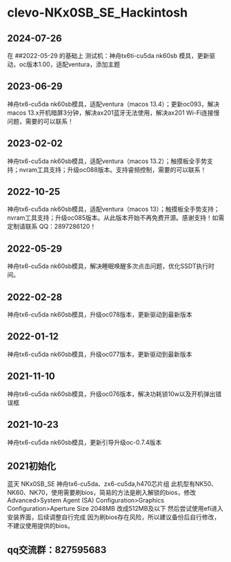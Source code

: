 # clevo-NKx0SB_SE_Hackintosh
## 2024-07-26
在 ##2022-05-29 的基础上
测试机：神舟tx6ti-cu5da nk60sb 模具，更新驱动，oc版本1.00，适配ventura，添加主题


## 2023-06-29
神舟tx6-cu5da nk60sb模具，适配ventura（macos 13.4）；更新oc093，解决macos 13.x开机暗屏3分钟，解决ax201蓝牙无法使用，解决ax201 Wi-Fi连接慢问题，需要的可以联系！

## 2023-02-02
神舟tx6-cu5da nk60sb模具，适配ventura（macos 13.2）；触摸板全手势支持；nvram工具支持；升级oc088版本。支持睿频控制，需要的可以联系！

## 2022-10-25
神舟tx6-cu5da nk60sb模具，适配ventura（macos 13）；触摸板全手势支持；nvram工具支持；升级oc085版本。从此版本开始不再免费开源。感谢支持！如需定制请联系 QQ：2897286120！

## 2022-05-29
神舟tx6-cu5da nk60sb模具，解决睡眠唤醒多次点击问题，优化SSDT执行时间。

## 2022-02-28
神舟tx6-cu5da nk60sb模具，升级oc078版本，更新驱动到最新版本

## 2022-01-12
神舟tx6-cu5da nk60sb模具，升级oc077版本，更新驱动到最新版本

## 2021-11-10
神舟tx6-cu5da nk60sb模具，升级oc076版本，解决功耗锁10w以及开机弹出错误框

## 2021-10-23
神舟tx6-cu5da nk60sb模具，更新引导升级oc-0.7.4版本

## 2021初始化
蓝天 NKx0SB_SE 神舟tx6-cu5da、zx6-cu5da,h470芯片组
此机型有NK50、NK60、NK70，使用需要刷bios，简易的方法是刷入解锁的bios，修改Advanced>System Agent (SA) Configuration>Graphics Configuration>Aperture Size 2048MB 改成512MB及以下
然后尝试使用efi进入安装界面，后续调整自行完成
因为刷bios存在风险，所以建议备份后自行修改，不建议使用提供的bios。


## qq交流群：827595683
